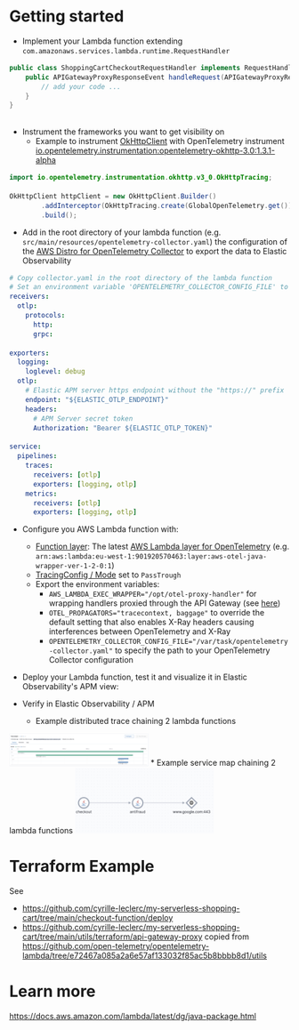 

# Getting started

* Implement your Lambda function extending `com.amazonaws.services.lambda.runtime.RequestHandler`

````java
public class ShoppingCartCheckoutRequestHandler implements RequestHandler<APIGatewayProxyRequestEvent, APIGatewayProxyResponseEvent> {
    public APIGatewayProxyResponseEvent handleRequest(APIGatewayProxyRequestEvent event, Context context) {
        // add your code ...
    }
}
    
````

* Instrument the frameworks you want to get visibility on
   * Example to instrument [OkHttpClient](https://square.github.io/okhttp/4.x/okhttp/okhttp3/-ok-http-client/) with OpenTelemetry instrument [io.opentelemetry.instrumentation:opentelemetry-okhttp-3.0:1.3.1-alpha](https://search.maven.org/artifact/io.opentelemetry.instrumentation/opentelemetry-okhttp-3.0/1.3.1-alpha/jar)
````java
import io.opentelemetry.instrumentation.okhttp.v3_0.OkHttpTracing;

OkHttpClient httpClient = new OkHttpClient.Builder()
        .addInterceptor(OkHttpTracing.create(GlobalOpenTelemetry.get()).newInterceptor())
        .build();
````

* Add in the root directory of your lambda function (e.g. `src/main/resources/opentelemetry-collector.yaml`) the configuration of the [AWS Distro for OpenTelemetry Collector](https://github.com/aws-observability/aws-otel-collector) to export the data to Elastic Observability
````yaml
# Copy collector.yaml in the root directory of the lambda function
# Set an environment variable 'OPENTELEMETRY_COLLECTOR_CONFIG_FILE' to '/var/task/opentelemetry-collector.yaml'
receivers:
  otlp:
    protocols:
      http:
      grpc:

exporters:
  logging:
    loglevel: debug
  otlp:
    # Elastic APM server https endpoint without the "https://" prefix
    endpoint: "${ELASTIC_OTLP_ENDPOINT}"
    headers:
      # APM Server secret token
      Authorization: "Bearer ${ELASTIC_OTLP_TOKEN}"

service:
  pipelines:
    traces:
      receivers: [otlp]
      exporters: [logging, otlp]
    metrics:
      receivers: [otlp]
      exporters: [logging, otlp]
````

* Configure you AWS Lambda function with:
   * [Function layer](https://docs.aws.amazon.com/lambda/latest/dg/API_Layer.html): The latest [AWS Lambda layer for OpenTelemetry](https://aws-otel.github.io/docs/getting-started/lambda/lambda-java)  (e.g. `arn:aws:lambda:eu-west-1:901920570463:layer:aws-otel-java-wrapper-ver-1-2-0:1`)
   * [TracingConfig / Mode](https://docs.aws.amazon.com/lambda/latest/dg/API_TracingConfig.html) set to `PassTrough`
   * Export the environment variables:
      * `AWS_LAMBDA_EXEC_WRAPPER="/opt/otel-proxy-handler"` for wrapping handlers proxied through the API Gateway (see [here](https://aws-otel.github.io/docs/getting-started/lambda/lambda-java#enable-auto-instrumentation-for-your-lambda-function)) 
      * `OTEL_PROPAGATORS="tracecontext, baggage"` to override the default setting that also enables X-Ray headers causing interferences between OpenTelemetry and X-Ray
      * `OPENTELEMETRY_COLLECTOR_CONFIG_FILE="/var/task/opentelemetry-collector.yaml"` to specify the path to your OpenTelemetry Collector configuration

* Deploy your Lambda function, test it and visualize it in Elastic Observability's APM view:
* Verify in Elastic Observability / APM
    * Example distributed trace chaining 2 lambda functions 
<img width="250px" src="https://raw.githubusercontent.com/cyrille-leclerc/my-serverless-shopping-cart/main/docs/images/elastic-observability-apm-trace-aws-lambda-java-functions.png" />
  * Example service map chaining 2 lambda functions
<img width="250px" src="https://raw.githubusercontent.com/cyrille-leclerc/my-serverless-shopping-cart/main/docs/images/elastic-observability-apm-service-map-aws-lambda-java-functions.png" />

# Terraform Example

See 
* https://github.com/cyrille-leclerc/my-serverless-shopping-cart/tree/main/checkout-function/deploy
* https://github.com/cyrille-leclerc/my-serverless-shopping-cart/tree/main/utils/terraform/api-gateway-proxy copied from https://github.com/open-telemetry/opentelemetry-lambda/tree/e72467a085a2a6e57af133032f85ac5b8bbbb8d1/utils

# Learn more

https://docs.aws.amazon.com/lambda/latest/dg/java-package.html